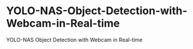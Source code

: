 # YOLO-NAS-Object-Detection-with-Webcam-in-Real-time
YOLO-NAS Object Detection with Webcam in Real-time
